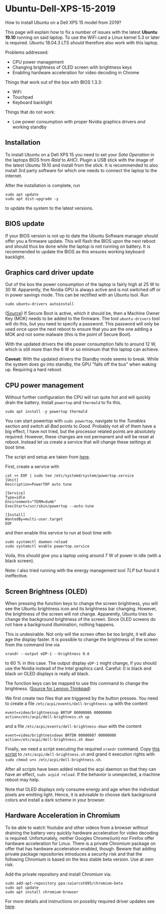 # Ubuntu-Dell-XPS-15-2019
How to install Ubuntu on a Dell XPS 15 model from 2019?

This page will explain how to fix a number of issues with the latest **Ubuntu 19.10** running on said laptop.
To use the WiFi card a Linux kernel 5.3 or later is required. Ubuntu 18.04.3 LTS _should_ therefore also work with this laptop.

Problems addressed:
- CPU power management
- Changing brightness of OLED screen with brightness keys
- Enabling hardware acceleration for video decoding in Chrome

Things that work out of the box with BIOS 1.3.3:
- WiFi 
- Touchpad
- Keyboard backlight

Things that do not work:
- Low power consumption with proper Nvidia graphics drivers _and_ working standby

## Installation

To install Ubuntu on a Dell XPS 15 you need to set your _Sata Operation_ in the laptops BIOS from _Raid_ to _AHCI_.
Plugin a USB stick with the image of the latest Ubuntu 19.10 and install from the stick.
It is recommended to also install 3rd party software for which one needs to connect the laptop to the internet.

After the installation is complete, run
```
sudo apt update
sudo apt dist-upgrade -y
```
to update the system to the latest versions.

## BIOS update
If your BIOS version is not up to date the Ubuntu Software manager
_should_ offer you a firmware update. This will flash the BIOS upon the next reboot and should thus be done while the
laptop is not running on battery. It is recommended to update the BIOS as this ensures working keyboard backlight.

## Graphics card driver update
Out of the box the power consumption of the laptop is fairly high at 25 W to 30 W. Apparently, the Nvidia GPU is always
active and is not switched off or in power savings mode. This can be rectified with an Ubuntu tool. Run
```
sudo ubuntu-drivers autoinstall
```
([Source](https://linuxconfig.org/how-to-install-the-nvidia-drivers-on-ubuntu-19-10-eoan-ermine-linux))
If Secure Boot is active, which it should be, then a Machine Owner Key (MOK) needs to be added to the firmware.
The tool `ubuntu-drivers` tool will do this, but you need to specify a password. This password will only be used once
upon the next reboot to ensure that you are the one adding a MOK and not some malware (this is the point of Secure Boot).

With the updated drivers the idle power consumption falls to around 12 W, which is still more than the 6 W or so minimum
that this laptop can achieve.

**Caveat:** With the updated drivers the Standby mode seems to break. While the system does go into standby, the GPU
"falls off the bus" when waking up. Requiring a hard reboot. 

## CPU power management
Without further configuration the CPU will run quite hot and will quickly drain the battery. Install `powertop` and `thermald` to fix this.
```
sudo apt install -y powertop thermald
```
You can start powertop with `sudo powertop`, navigate to the _Tunables_ section and switch all _Bad_ points to _Good_. Probably not all of them have a big effect, I have not tried, but the processor related points are absolutely required. However, these changes are not permanent and will be reset at reboot. Instead let us create a service that will change these settings at boot time.

The script and setup are taken from [here](https://blog.sleeplessbeastie.eu/2015/08/10/how-to-set-all-tunable-powertop-options-at-system-boot/).

First, create a service with
```
cat << EOF | sudo tee /etc/systemd/system/powertop.service
[Unit]
Description=PowerTOP auto tune

[Service]
Type=idle
Environment="TERM=dumb"
ExecStart=/usr/sbin/powertop --auto-tune

[Install]
WantedBy=multi-user.target
EOF
```
and then enable this service to run at boot time with
```
sudo systemctl daemon-reload
sudo systemctl enable powertop.service
```

Voila, this should give you a laptop using around 7 W of power in idle (with a black screen).

Note: I also tried running with the energy management tool _TLP_ but found it ineffective.

## Screen Brightness (OLED)
When pressing the function keys to change the screen brightness, you will see the Ubuntu brightness icon and its brightness bar changing. However, the brightness of the screen will not change. Apparently, Ubuntu tries to change the background brightness of the screen. Since OLED screens do not have a background illumination, nothing happens.

This is undesirable. Not only will the screen often be too bright, it will also age the display faster. It is possible to change the brightness of the screen from the command line via
```
xrandr --output eDP-1 --brightness 0.6
```
to 60 % in this case. The output display `eDP-1` might change, if you should use the Nvidia instead of the Intel graphics card. Careful: 0 is black and black on OLED displays is really all black.

The function keys can be mapped to use this command to change the brightness. ([Source for Lenovo Thinkpad](https://askubuntu.com/questions/824949/lenovo-thinkpad-x1-yoga-oled-brightness))

We first create two files that are triggered by the button presses. You need to create a file `/etc/acpi/events/dell-brightness-up` with the content
```
event=video/brightnessup BRTUP 00000086 00000000
action=/etc/acpi/dell-brightness.sh up
```
and a file `/etc/acpi/events/dell-brightness-down` with the content
```
event=video/brightnessdown BRTDN 00000087 00000000
action=/etc/acpi/dell-brightness.sh down
```

Finally, we need a script executing the required `xrandr` command. Copy [this script](dell-brightness.sh) to `/etc/acpi/dell-brightness.sh` and grand it execution rights with `sudo chmod u+x /etc/acpi/dell-brightness.sh`.

After all scripts have been added reload the acpi daemon so that they can have an effect, `sudo acpid reload`. If the behavior is unexpected, a machine reboot may help.

Note that OLED displays only consume energy and age when the individual pixels are emitting light. Hence, it is advisable to choose dark background colors and install a dark scheme in your browser.

## Hardware Acceleration in Chromium
To be able to watch Youtube and other videos from a browser without draining the battery very quickly hardware acceleration for video decoding is required. Unfortunately, neither Googles Chrome(ium) nor Firefox offer hardware acceleration for Linux. There is a private Chromium package on offer that has hardware acceleration enabled, though. Beware that adding private package repositories introduces a security risk and that the following Chromium is based on the less stable beta version. Use at own risk.

Add the private repository and install Chromium via:
```
sudo add-apt-repository ppa:saiarcot895/chromium-beta
sudo apt update
sudo apt install chromium-browser
```
For more details and instructions on possibly required driver updates see [here](https://www.linuxuprising.com/2018/08/how-to-enable-hardware-accelerated.html).
